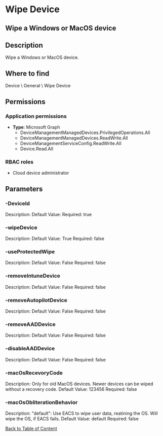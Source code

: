 # Wipe Device

## Wipe a Windows or MacOS device

## Description
Wipe a Windows or MacOS device.

## Where to find
Device \ General \ Wipe Device

## Permissions
### Application permissions
- **Type**: Microsoft Graph
  - DeviceManagementManagedDevices.PrivilegedOperations.All
  - DeviceManagementManagedDevices.ReadWrite.All
  - DeviceManagementServiceConfig.ReadWrite.All
  - Device.Read.All

### RBAC roles
- Cloud device administrator


## Parameters
### -DeviceId
Description: 
Default Value: 
Required: true

### -wipeDevice
Description: 
Default Value: True
Required: false

### -useProtectedWipe
Description: 
Default Value: False
Required: false

### -removeIntuneDevice
Description: 
Default Value: False
Required: false

### -removeAutopilotDevice
Description: 
Default Value: False
Required: false

### -removeAADDevice
Description: 
Default Value: False
Required: false

### -disableAADDevice
Description: 
Default Value: False
Required: false

### -macOsRecevoryCode
Description: Only for old MacOS devices. Newer devices can be wiped without a recovery code.
Default Value: 123456
Required: false

### -macOsObliterationBehavior
Description: "default": Use EACS to wipe user data, reatining the OS. Will wipe the OS, if EACS fails.
Default Value: default
Required: false


[Back to Table of Content](../../../README.md)

